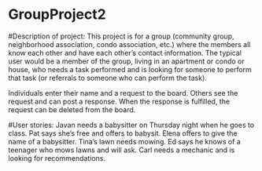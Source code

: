 # GroupProject2
#Description of project: 
This project is for a group (community group, neighborhood association, condo association, etc.) where the members all know each other and have each other’s contact information. The typical user would be a member of the group, living in an apartment or condo or house, who needs a task performed and is looking for someone to perform that task (or referrals to someone who can perform the task).

Individuals enter their name and a request to the board. Others see the request and can post a response. When the response is fulfilled, the request can be deleted from the board.

#User stories:
Javan needs a babysitter on Thursday night when he goes to class. Pat says she’s free and offers to babysit. Elena offers to give the name of a babysitter.
Tina’s lawn needs mowing. Ed says he knows of a teenager who mows lawns and will ask.
Carl needs a mechanic and is looking for recommendations.
